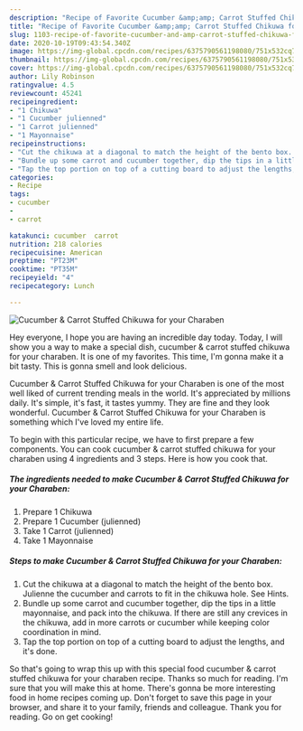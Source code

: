 ```yaml
---
description: "Recipe of Favorite Cucumber &amp;amp; Carrot Stuffed Chikuwa for your Charaben"
title: "Recipe of Favorite Cucumber &amp;amp; Carrot Stuffed Chikuwa for your Charaben"
slug: 1103-recipe-of-favorite-cucumber-and-amp-carrot-stuffed-chikuwa-for-your-charaben
date: 2020-10-19T09:43:54.340Z
image: https://img-global.cpcdn.com/recipes/6375790561198080/751x532cq70/cucumber-carrot-stuffed-chikuwa-for-your-charaben-recipe-main-photo.jpg
thumbnail: https://img-global.cpcdn.com/recipes/6375790561198080/751x532cq70/cucumber-carrot-stuffed-chikuwa-for-your-charaben-recipe-main-photo.jpg
cover: https://img-global.cpcdn.com/recipes/6375790561198080/751x532cq70/cucumber-carrot-stuffed-chikuwa-for-your-charaben-recipe-main-photo.jpg
author: Lily Robinson
ratingvalue: 4.5
reviewcount: 45241
recipeingredient:
- "1 Chikuwa"
- "1 Cucumber julienned"
- "1 Carrot julienned"
- "1 Mayonnaise"
recipeinstructions:
- "Cut the chikuwa at a diagonal to match the height of the bento box. Julienne the cucumber and carrots to fit in the chikuwa hole. See Hints."
- "Bundle up some carrot and cucumber together, dip the tips in a little mayonnaise, and pack into the chikuwa. If there are still any crevices in the chikuwa, add in more carrots or cucumber while keeping color coordination in mind."
- "Tap the top portion on top of a cutting board to adjust the lengths, and it&#39;s done."
categories:
- Recipe
tags:
- cucumber
- 
- carrot

katakunci: cucumber  carrot 
nutrition: 218 calories
recipecuisine: American
preptime: "PT23M"
cooktime: "PT35M"
recipeyield: "4"
recipecategory: Lunch

---
```



![Cucumber &amp; Carrot Stuffed Chikuwa for your Charaben](https://img-global.cpcdn.com/recipes/6375790561198080/751x532cq70/cucumber-carrot-stuffed-chikuwa-for-your-charaben-recipe-main-photo.jpg)

Hey everyone, I hope you are having an incredible day today. Today, I will show you a way to make a special dish, cucumber &amp; carrot stuffed chikuwa for your charaben. It is one of my favorites. This time, I'm gonna make it a bit tasty. This is gonna smell and look delicious.



Cucumber &amp; Carrot Stuffed Chikuwa for your Charaben is one of the most well liked of current trending meals in the world. It's appreciated by millions daily. It's simple, it's fast, it tastes yummy. They are fine and they look wonderful. Cucumber &amp; Carrot Stuffed Chikuwa for your Charaben is something which I've loved my entire life.


To begin with this particular recipe, we have to first prepare a few components. You can cook cucumber &amp; carrot stuffed chikuwa for your charaben using 4 ingredients and 3 steps. Here is how you cook that.

<!--inarticleads1-->

##### The ingredients needed to make Cucumber &amp; Carrot Stuffed Chikuwa for your Charaben:

1. Prepare 1 Chikuwa
1. Prepare 1 Cucumber (julienned)
1. Take 1 Carrot (julienned)
1. Take 1 Mayonnaise




<!--inarticleads2-->

##### Steps to make Cucumber &amp; Carrot Stuffed Chikuwa for your Charaben:

1. Cut the chikuwa at a diagonal to match the height of the bento box. Julienne the cucumber and carrots to fit in the chikuwa hole. See Hints.
1. Bundle up some carrot and cucumber together, dip the tips in a little mayonnaise, and pack into the chikuwa. If there are still any crevices in the chikuwa, add in more carrots or cucumber while keeping color coordination in mind.
1. Tap the top portion on top of a cutting board to adjust the lengths, and it&#39;s done.




So that's going to wrap this up with this special food cucumber &amp; carrot stuffed chikuwa for your charaben recipe. Thanks so much for reading. I'm sure that you will make this at home. There's gonna be more interesting food in home recipes coming up. Don't forget to save this page in your browser, and share it to your family, friends and colleague. Thank you for reading. Go on get cooking!
